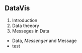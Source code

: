 

## DataVis
1. Introduction
2. Data theeory
3. Messeges in Data
  * Data, *Messenger* and Message
  * test
